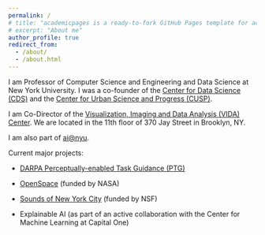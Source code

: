 ```yaml
---
permalink: /
# title: "academicpages is a ready-to-fork GitHub Pages template for academic personal websites"
# excerpt: "About me"
author_profile: true
redirect_from: 
  - /about/
  - /about.html
---
```


I am Professor of Computer Science and Engineering and Data Science at New York University. I was a co-founder of the [Center for Data Science (CDS)](http://cds.nyu.edu) and the [Center for Urban Science and Progress (CUSP)](http://cusp.nyu.edu).

I am Co-Director of the [Visualization, Imaging and Data Analysis (VIDA) Center](http://vida.engineering.nyu.edu). We are located in the 11th floor of 370 Jay Street in Brooklyn, NY. 

I am also part of [ai@nyu](https://cims.nyu.edu/ai/).

Current major projects:

- [DARPA Perceptually-enabled Task Guidance (PTG)](https://www.darpa.mil/program/perceptually-enabled-task-guidance)

- [OpenSpace](https://www.openspaceproject.com) (funded by NASA)

- [Sounds of New York City](https://wp.nyu.edu/sonyc) (funded by NSF)

- Explainable AI (as part of an active collaboration with the Center for Machine Learning at Capital One)

